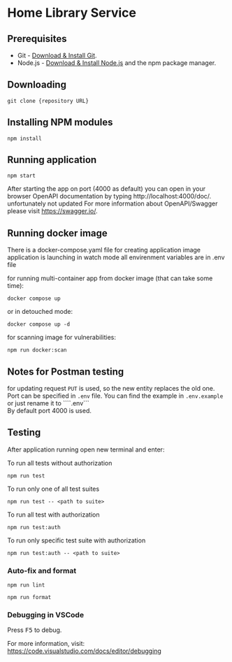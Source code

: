 # Home Library Service

## Prerequisites

- Git - [Download & Install Git](https://git-scm.com/downloads).
- Node.js - [Download & Install Node.js](https://nodejs.org/en/download/) and the npm package manager.

## Downloading

```
git clone {repository URL}
```

## Installing NPM modules

```
npm install
```

## Running application

```
npm start
```

After starting the app on port (4000 as default) you can open
in your browser OpenAPI documentation by typing http://localhost:4000/doc/. unfortunately not updated
For more information about OpenAPI/Swagger please visit https://swagger.io/.

## Running docker image
There is a docker-compose.yaml file for creating application image
application is launching in watch mode
all envirenment variables are in .env file

for running multi-container app from docker image (that can take some time):
```
docker compose up
```
or in detouched mode:
```
docker compose up -d
```
for scanning image for vulnerabilities:
```
npm run docker:scan
```
## Notes for Postman testing

for updating request ```PUT``` is used, so the new entity replaces the old one.   
Port can be specified in ```.env``` file. You can find the example in ```.env.example ``` or just rename it to ````.env```  
By default port 4000 is used.   

## Testing

After application running open new terminal and enter:

To run all tests without authorization

```
npm run test
```

To run only one of all test suites

```
npm run test -- <path to suite>
```

To run all test with authorization

```
npm run test:auth
```

To run only specific test suite with authorization

```
npm run test:auth -- <path to suite>
```

### Auto-fix and format

```
npm run lint
```

```
npm run format
```

### Debugging in VSCode

Press <kbd>F5</kbd> to debug.

For more information, visit: https://code.visualstudio.com/docs/editor/debugging
